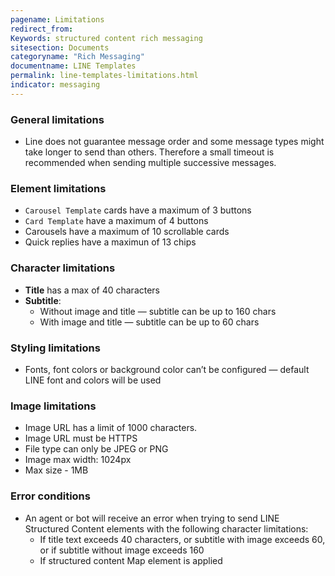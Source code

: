 ```yaml
---
pagename: Limitations
redirect_from:
Keywords: structured content rich messaging
sitesection: Documents
categoryname: "Rich Messaging"
documentname: LINE Templates
permalink: line-templates-limitations.html
indicator: messaging
---
```


### General limitations

* Line does not guarantee message order and some message types might take longer to send than others. Therefore a small timeout is recommended when sending multiple successive messages. 

### Element limitations

* `Carousel Template` cards have a maximum of 3 buttons
* `Card Template` have a maximum of 4 buttons
* Carousels have a maximum of 10 scrollable cards
* Quick replies have a maximun of 13 chips 

### Character limitations

* **Title** has a max of 40 characters 
* **Subtitle**:
    * Without image and title — subtitle can be up to 160 chars
    * With image and title — subtitle can be up to 60 chars

### Styling limitations

 * Fonts, font colors or background color can’t be configured — default LINE font and colors will be used

### Image limitations
  * Image URL has a limit of 1000 characters.
  * Image URL must be HTTPS
  * File type can only be JPEG or PNG
  * Image max width: 1024px
  * Max size - 1MB

### Error conditions

* An agent or bot will receive an error when trying to send LINE Structured Content elements with the following character limitations:
    * If title text exceeds 40 characters, or subtitle with image exceeds 60, or if subtitle without image exceeds 160 
    * If structured content Map element is applied
